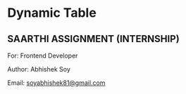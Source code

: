 # Dynamic Table

## SAARTHI ASSIGNMENT (INTERNSHIP)
For: Frontend Developer

Author: Abhishek Soy

Email: soyabhishek81@gmail.com
